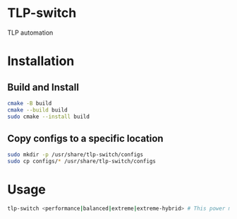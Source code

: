 # TLP-switch
 TLP automation

# Installation
## Build and Install
```bash
cmake -B build
cmake --build build
sudo cmake --install build
```
## Copy configs to a specific location
```bash
sudo mkdir -p /usr/share/tlp-switch/configs
sudo cp configs/* /usr/share/tlp-switch/configs
```
# Usage
```bash
tlp-switch <performance|balanced|extreme|extreme-hybrid> # This power modes are adapted to my system!
```